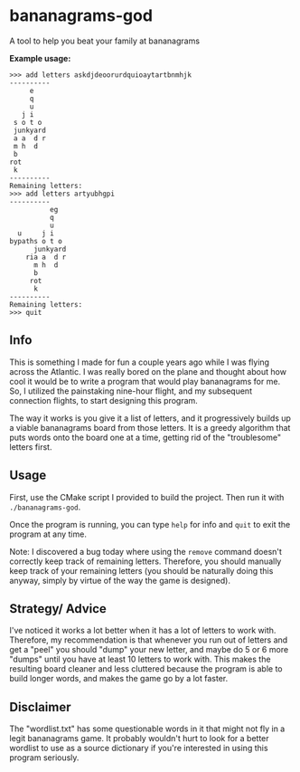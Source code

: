 # bananagrams-god

A tool to help you beat your family at bananagrams

__Example usage:__

```
>>> add letters askdjdeoorurdquioaytartbnmhjk
----------
     e   
     q   
     u   
   j i   
 s o t o 
 junkyard
 a a  d r
 m h  d  
 b       
rot      
 k       
----------
Remaining letters: 
>>> add letters artyubhgpi
----------
          eg  
          q   
          u   
  u     j i   
bypaths o t o 
      junkyard
    ria a  d r
      m h  d  
      b       
     rot      
      k       
----------
Remaining letters: 
>>> quit
```

## Info

This is something I made for fun a couple years ago while I was flying across the Atlantic. I was really bored on the plane and thought about how cool it would be to write a program that would play bananagrams for me. So, I utilized the painstaking nine-hour flight, and my subsequent connection flights, to start designing this program.

The way it works is you give it a list of letters, and it progressively builds up a viable bananagrams board from those letters. It is a greedy algorithm that puts words onto the board one at a time, getting rid of the "troublesome" letters first.

## Usage

First, use the CMake script I provided to build the project. Then run it with ```./bananagrams-god```.

Once the program is running, you can type ```help``` for info and ```quit``` to exit the program at any time.

Note: I discovered a bug today where using the ```remove``` command doesn't correctly keep track of remaining letters. Therefore, you should manually keep track of your remaining letters (you should be naturally doing this anyway, simply by virtue of the way the game is designed).

## Strategy/ Advice

I've noticed it works a lot better when it has a lot of letters to work with. Therefore, my recommendation is that whenever you run out of letters and get a "peel" you should "dump" your new letter, and maybe do 5 or 6 more "dumps" until you have at least 10 letters to work with. This makes the resulting board cleaner and less cluttered because the program is able to build longer words, and makes the game go by a lot faster.

## Disclaimer

The "wordlist.txt" has some questionable words in it that might not fly in a legit bananagrams game. It probably wouldn't hurt to look for a better wordlist to use as a source dictionary if you're interested in using this program seriously.
